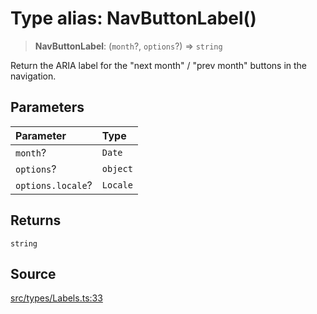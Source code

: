 # Type alias: NavButtonLabel()

> **NavButtonLabel**: (`month`?, `options`?) => `string`

Return the ARIA label for the "next month" / "prev month" buttons in the
navigation.

## Parameters

| Parameter | Type |
| :------ | :------ |
| `month`? | `Date` |
| `options`? | `object` |
| `options.locale`? | `Locale` |

## Returns

`string`

## Source

[src/types/Labels.ts:33](https://github.com/gpbl/react-day-picker/blob/9ad13dc72fff814dcf720a62f6e3b5ea38e8af6d/src/types/Labels.ts#L33)
